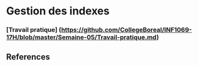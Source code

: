 # Gestion des indexes



### [Travail pratique] (https://github.com/CollegeBoreal/INF1069-17H/blob/master/Semaine-05/Travail-pratique.md)


## References